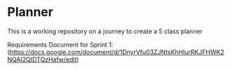 # Planner
This is a working repository on a journey to create a 5 class planner 

Requirements Document for Sprint 1: (https://docs.google.com/document/d/1DnyrVfu03ZJNtsKhHlurRKJFHWK2NQAI2QIDTQzHafw/edit)
